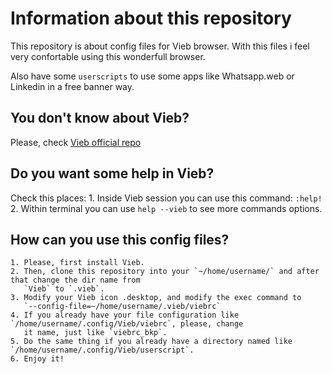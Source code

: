 
# Information about this repository

This repository is about config files for Vieb browser. With this files i feel very confortable using this
wonderfull browser. 

Also have some `userscripts` to use some apps like Whatsapp.web or Linkedin in a free banner way. 

## You don't know about Vieb?

Please, check [Vieb official repo](https://github.com/Jelmerro/Vieb)

## Do you want some help in Vieb?

Check this places: 
    1. Inside Vieb session you can use this command: `:help!` 
    2. Within terminal you can use `help --vieb` to see more commands options. 

## How can you use this config files?

    1. Please, first install Vieb. 
    2. Then, clone this repository into your `~/home/username/` and after that change the dir name from
       `Vieb` to `.vieb`. 
    3. Modify your Vieb icon .desktop, and modify the exec command to
       `--config-file=~/home/username/.vieb/viebrc`
    4. If you already have your file configuration like `/home/username/.config/Vieb/viebrc`, please, change
       it name, just like `viebrc_bkp`.
    5. Do the same thing if you already have a directory named like `/home/username/.config/Vieb/userscript`. 
    6. Enjoy it!


